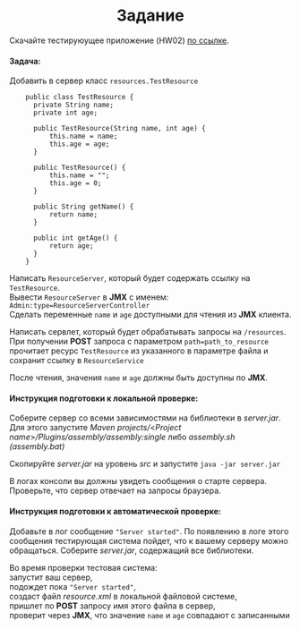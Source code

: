 <h1 align="center">Задание</h1>

Cкачайте тестируюущее приложение (HW02) [по ссылке](https://stepik.org/media/attachments/lesson/13016/HW06.zip).

#### Задача:
Добавить в сервер класс `resources.TestResource`

        public class TestResource {
          private String name;
          private int age;

          public TestResource(String name, int age) {
              this.name = name;
              this.age = age;
          }

          public TestResource() {
              this.name = "";
              this.age = 0;
          }

          public String getName() {
              return name;
          }

          public int getAge() {
              return age;
          }
        }

Написать `ResourceServer`, который будет содержать ссылку на `TestResource`.
<br>Вывести `ResourceServer` в **JMX** с именем: `Admin:type=ResourceServerController`
<br>Сделать переменные `name` и `age` доступными для чтения из **JMX** клиента.

Написать сервлет, который будет обрабатывать запросы на `/resources`.
<br>При получении **POST** запроса с параметром `path=path_to_resource`
прочитает ресурс `TestResource` из указанного в параметре файла и сохранит ссылку в `ResourceService`

После чтения, значения `name` и `age` должны быть доступны по **JMX**.

#### Инструкция подготовки к локальной проверке:
Соберите сервер со всеми зависимостями на библиотеки в _server.jar_. 
Для этого запустите _Maven projects/_<_Project name_>_/Plugins/assembly/assembly:single_
либо _assembly.sh (assembly.bat)_

Скопируйте _server.jar_ на уровень _src_ и запустите
`java -jar server.jar`

В логах консоли вы должны увидеть сообщения о старте сервера.
Проверьте, что сервер отвечает на запросы браузера.

#### Инструкция подготовки к автоматической проверке:
Добавьте в лог сообщение `"Server started"`. По появлению в логе этого сообщения тестирующая система пойдет, что к вашему серверу можно обращаться.
Соберите _server.jar_, содержащий все библиотеки.

Во время проверки тестовая система:
<br>запустит ваш сервер,
<br>подождет пока `"Server started"`,
<br>создаст файл _resource.xml_ в локальной файловой системе,
<br>пришлет по **POST** запросу имя этого файла в сервер,
<br>проверит через **JMX**, что значение `name` и `age` совпадают с записанными
